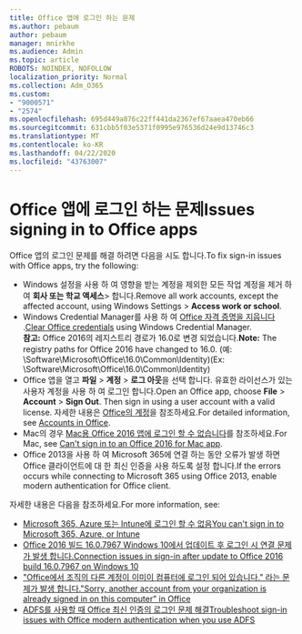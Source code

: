 ```yaml
---
title: Office 앱에 로그인 하는 문제
ms.author: pebaum
author: pebaum
manager: mnirkhe
ms.audience: Admin
ms.topic: article
ROBOTS: NOINDEX, NOFOLLOW
localization_priority: Normal
ms.collection: Adm_O365
ms.custom:
- "9000571"
- "2574"
ms.openlocfilehash: 695d449a876c22ff441da2367ef67aaea470eb66
ms.sourcegitcommit: 631cbb5f03e5371f0995e976536d24e9d13746c3
ms.translationtype: MT
ms.contentlocale: ko-KR
ms.lasthandoff: 04/22/2020
ms.locfileid: "43763007"
---
```

# <a name="issues-signing-in-to-office-apps"></a><span data-ttu-id="3db36-102">Office 앱에 로그인 하는 문제</span><span class="sxs-lookup"><span data-stu-id="3db36-102">Issues signing in to Office apps</span></span>

<span data-ttu-id="3db36-103">Office 앱의 로그인 문제를 해결 하려면 다음을 시도 합니다.</span><span class="sxs-lookup"><span data-stu-id="3db36-103">To fix sign-in issues with Office apps, try the following:</span></span>

- <span data-ttu-id="3db36-104">Windows 설정을 사용 하 여 영향을 받는 계정을 제외한 모든 작업 계정을 제거 하 여 **회사 또는 학교 액세스**> 합니다.</span><span class="sxs-lookup"><span data-stu-id="3db36-104">Remove all work accounts, except the affected account, using Windows Settings > **Access work or school**.</span></span>
- <span data-ttu-id="3db36-105">Windows Credential Manager를 사용 하 여 [Office 자격 증명을 지웁니다](https://docs.microsoft.com/office/troubleshoot/error-messages/another-account-already-signed-in#step-3-clear-cached-credentials-on-the-computer) .</span><span class="sxs-lookup"><span data-stu-id="3db36-105">[Clear Office credentials](https://docs.microsoft.com/office/troubleshoot/error-messages/another-account-already-signed-in#step-3-clear-cached-credentials-on-the-computer) using Windows Credential Manager.</span></span><br/>
    <span data-ttu-id="3db36-106">**참고:** Office 2016의 레지스트리 경로가 16.0로 변경 되었습니다.</span><span class="sxs-lookup"><span data-stu-id="3db36-106">**Note:** The registry paths for Office 2016 have changed to 16.0.</span></span> <span data-ttu-id="3db36-107">(예: \Software\Microsoft\Office\16.0\Common\Identity\)</span><span class="sxs-lookup"><span data-stu-id="3db36-107">(Ex: \Software\Microsoft\Office\16.0\Common\Identity\)</span></span>
- <span data-ttu-id="3db36-108">Office 앱을 열고 **파일** > **계정** > **로그 아웃**을 선택 합니다. 유효한 라이선스가 있는 사용자 계정을 사용 하 여 로그인 합니다.</span><span class="sxs-lookup"><span data-stu-id="3db36-108">Open an Office app, choose **File** > **Account** > **Sign Out**. Then sign in using a user account with a valid license.</span></span> <span data-ttu-id="3db36-109">자세한 내용은 [Office의 계정](https://support.office.com/article/accounts-in-office-628ea040-f265-49de-b986-be09c3ebf8a9)을 참조하세요.</span><span class="sxs-lookup"><span data-stu-id="3db36-109">For detailed information, see [Accounts in Office](https://support.office.com/article/accounts-in-office-628ea040-f265-49de-b986-be09c3ebf8a9).</span></span>
- <span data-ttu-id="3db36-110">Mac의 경우 [Mac용 Office 2016 앱에 로그인 할 수 없습니다](https://docs.microsoft.com/office365/troubleshoot/authentication/sign-in-to-office-2016-for-mac-fail)를 참조하세요.</span><span class="sxs-lookup"><span data-stu-id="3db36-110">For Mac, see [Can't sign in to an Office 2016 for Mac app](https://docs.microsoft.com/office365/troubleshoot/authentication/sign-in-to-office-2016-for-mac-fail).</span></span>
- <span data-ttu-id="3db36-111">Office 2013을 사용 하 여 Microsoft 365에 연결 하는 동안 오류가 발생 하면 Office 클라이언트에 대 한 최신 인증을 사용 하도록 설정 합니다.</span><span class="sxs-lookup"><span data-stu-id="3db36-111">If the errors occurs while connecting to Microsoft 365 using Office 2013, enable modern authentication for Office client.</span></span>

<span data-ttu-id="3db36-112">자세한 내용은 다음을 참조하세요.</span><span class="sxs-lookup"><span data-stu-id="3db36-112">For more information, see:</span></span>
- [<span data-ttu-id="3db36-113">Microsoft 365, Azure 또는 Intune에 로그인 할 수 없음</span><span class="sxs-lookup"><span data-stu-id="3db36-113">You can't sign in to Microsoft 365, Azure, or Intune</span></span>](https://docs.microsoft.com/office365/troubleshoot/authentication/sign-in-to-office-365-azure-intune)
- [<span data-ttu-id="3db36-114">Office 2016 빌드 16.0.7967 Windows 10에서 업데이트 후 로그인 시 연결 문제가 발생 합니다.</span><span class="sxs-lookup"><span data-stu-id="3db36-114">Connection issues in sign-in after update to Office 2016 build 16.0.7967 on Windows 10</span></span>](https://docs.microsoft.com/office365/troubleshoot/administration/connection-issue-when-sign-in-office-2016)
- [<span data-ttu-id="3db36-115">"Office에서 조직의 다른 계정이 이미이 컴퓨터에 로그인 되어 있습니다." 라는 문제가 발생 합니다.</span><span class="sxs-lookup"><span data-stu-id="3db36-115">"Sorry, another account from your organization is already signed in on this computer" in Office</span></span>](https://docs.microsoft.com/office/troubleshoot/error-messages/another-account-already-signed-in)
- [<span data-ttu-id="3db36-116">ADFS를 사용할 때 Office 최신 인증의 로그인 문제 해결</span><span class="sxs-lookup"><span data-stu-id="3db36-116">Troubleshoot sign-in issues with Office modern authentication when you use ADFS</span></span>](https://docs.microsoft.com/office365/troubleshoot/authentication/sign-in-issue-with-modern-auth)